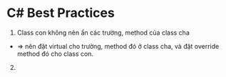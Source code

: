 # C# Best Practices
1. Class con không nên ẩn các trường, method của class cha
  - => nên đặt virtual cho trường, method đó ở class cha, và đặt override method đó cho class con.
2. 
